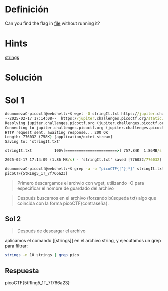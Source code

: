 # Definición
Can you find the flag in [file](https://jupiter.challenges.picoctf.org/static/fae9ac5267cd6e44124e559b901df177/strings) without running it?
# Hints
[strings](https://linux.die.net/man/1/strings)
# Solución
# Sol 1

```cmd
AsumomezaC-picoctf@webshell:~$ wget -O stringIt.txt https://jupiter.challenges.picoctf.org/static/fae9ac5267cd6e44124e559b901df177/strings
--2025-02-17 17:14:08--  https://jupiter.challenges.picoctf.org/static/fae9ac5267cd6e44124e559b901df177/strings
Resolving jupiter.challenges.picoctf.org (jupiter.challenges.picoctf.org)... 3.131.60.8
Connecting to jupiter.challenges.picoctf.org (jupiter.challenges.picoctf.org)|3.131.60.8|:443... connected.
HTTP request sent, awaiting response... 200 OK
Length: 776032 (758K) [application/octet-stream]
Saving to: 'stringIt.txt'

stringIt.txt          100%[=======================>] 757.84K  1.86MB/s    in 0.4s    

2025-02-17 17:14:09 (1.86 MB/s) - 'stringIt.txt' saved [776032/776032]

AsumomezaC-picoctf@webshell:~$ grep -a -o "picoCTF{[^}]*}" stringIt.txt
picoCTF{5tRIng5_1T_7f766a23}
```

>Primero descargamos el archvio con wget, utilizando -O para especificar el nombre de guardado del archivo

>Después buscamos en el archivo (forzando búsqueda txt) algo que coincida con la forma picoCTF{contraseña}.

## Sol 2
>Después de descargar el archivo

aplicamos el comando [[strings]] en el archivo string, y ejecutamos un grep para filtrar:
```bash
strings -n 10 strings | grep pico
```
## Respuesta
picoCTF{5tRIng5_1T_7f766a23}